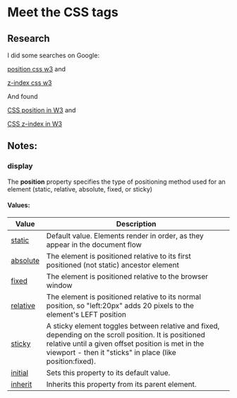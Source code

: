 # Meet the CSS tags

## Research

I did some searches on Google:

[position css w3](https://www.google.com/search?q=position+css+w3)
and

[z-index css w3](https://www.google.com/search?q=z-index+css+w3)

And found

[CSS position in W3](https://www.w3schools.com/cssref/pr_position.asp)
and

[CSS z-index in W3](https://www.w3schools.com/cssref/z-index.asp)

## Notes:

### display

The <b>position</b> property specifies the type of positioning method used for an element (static, relative, absolute, fixed, or sticky)

#### Values:

| **Value**           | **Description**                                                                                                                                                                                                          |
| ------------------- | ------------------------------------------------------------------------------------------------------------------------------------------------------------------------------------------------------------------------ |
| <ins>static </ins>  | Default value. Elements render in order, as they appear in the document flow                                                                                                                                             |
| <ins>absolute</ins> | The element is positioned relative to its first positioned (not static) ancestor element                                                                                                                                 |
| <ins>fixed</ins>    | The element is positioned relative to the browser window                                                                                                                                                                 |
| <ins>relative</ins> | The element is positioned relative to its normal position, so "left:20px" adds 20 pixels to the element's LEFT position                                                                                                  |
| <ins>sticky</ins>   | A sticky element toggles between relative and fixed, depending on the scroll position. It is positioned relative until a given offset position is met in the viewport - then it "sticks" in place (like position:fixed). |
| <ins>initial</ins>  | Sets this property to its default value.                                                                                                                                                                                 |
| <ins>inherit</ins>  | Inherits this property from its parent element.                                                                                                                                                                          |
